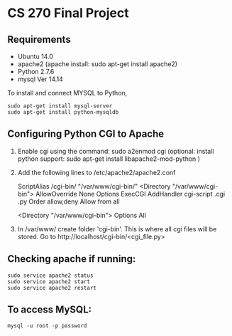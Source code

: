 # CS 270 Final Project
## Requirements
* Ubuntu 14.0
* apache2 (apache install: sudo apt-get install apache2)
* Python 2.7.6
* mysql Ver 14.14 

To install and connect MYSQL to Python,

	sudo apt-get install mysql-server
	sudo apt-get install python-mysqldb

## Configuring Python CGI to Apache  

1. Enable cgi using the command: sudo a2enmod cgi
	(optional: install python support: sudo apt-get install libapache2-mod-python )

2. Add the following lines to /etc/apache2/apache2.conf

	ScriptAlias /cgi-bin/ "/var/www/cgi-bin/"
	<Directory "/var/www/cgi-bin">
	   AllowOverride None
	   Options ExecCGI
	   AddHandler cgi-script .cgi .py
	   Order allow,deny
	   Allow from all
	</Directory>

	<Directory "/var/www/cgi-bin">
	Options All
	</Directory>

3. In  /var/www/ create folder 'cgi-bin'. This is where all cgi files will be stored. 
Go to http://localhost/cgi-bin/<cgi_file.py>

## Checking apache if running:

	sudo service apache2 status
	sudo service apache2 start
	sudo service apache2 restart

## To access MySQL: 

	mysql -u root -p password
